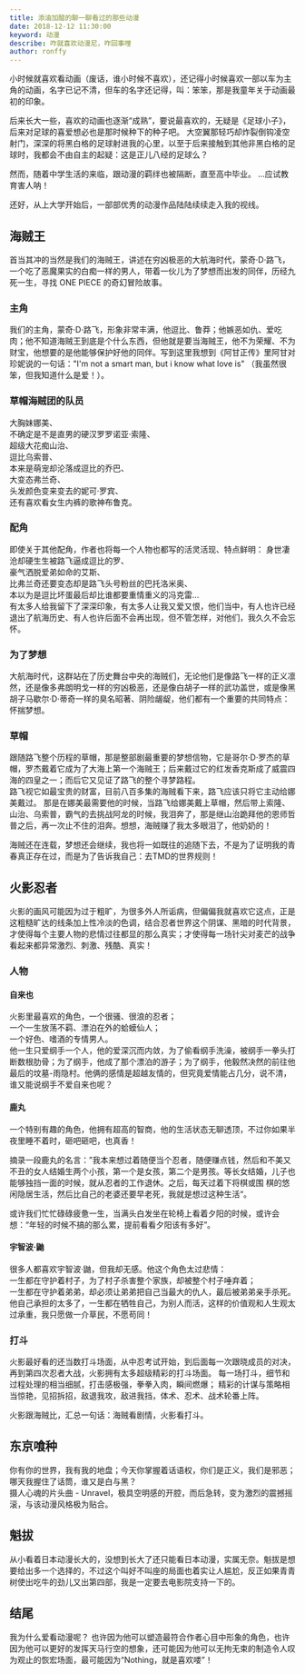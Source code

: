 ```yaml
---
title: 添油加醋的聊一聊看过的那些动漫
date: 2018-12-12 11:30:00
keyword: 动漫
describe: 咋就喜欢动漫尼，咋回事哩
author: ronffy
---
```


小时候就喜欢看动画（废话，谁小时候不喜欢），还记得小时候喜欢一部以车为主角的动画，名字已记不清，但车的名字还记得，叫：笨笨，那是我童年关于动画最初的印象。  

后来长大一些，喜欢的动画也逐渐“成熟”，要说最喜欢的，无疑是《足球小子》，后来对足球的喜爱想必也是那时候种下的种子吧。
大空翼那轻巧却炸裂倒钩凌空射门，深深的将黑白格的足球射进我的心里，以至于后来接触到其他非黑白格的足球时，我都会不由自主的起疑：这是正儿八经的足球么？

然而，随着中学生活的来临，跟动漫的羁绊也被隔断，直至高中毕业。 ...应试教育害人呐！

还好，从上大学开始后，一部部优秀的动漫作品陆陆续续走入我的视线。

## 海贼王

首当其冲的当然是我们的海贼王，讲述在穷凶极恶的大航海时代，蒙奇·D·路飞，一个吃了恶魔果实的白痴一样的男人，带着一伙儿为了梦想而出发的同伴，历经九死一生，寻找 ONE PIECE 的奇幻冒险故事。

### 主角

我们的主角，蒙奇·D·路飞，形象非常丰满，他逗比、鲁莽；他嫉恶如仇、爱吃肉；他不知道海贼王到底是个什么东西，但他就是要当海贼王，他不为荣耀、不为财宝，他想要的是他能够保护好他的同伴。写到这里我想到《阿甘正传》里阿甘对珍妮说的一句话："I'm not a smart man, but i know what love is" （我虽然很笨，但我知道什么是爱！）。

### 草帽海贼团的队员

大胸妹娜美、  
不确定是不是直男的硬汉罗罗诺亚·索隆、  
超级大花痴山治、  
逗比乌索普、  
本来是萌宠却沦落成逗比的乔巴、  
大变态弗兰奇、  
头发颜色变来变去的妮可·罗宾、  
还有喜欢看女生内裤的歌神布鲁克。

### 配角

即使关于其他配角，作者也将每一个人物也都写的活灵活现、特点鲜明：
身世凄沧却硬生生被路飞逼成逗比的罗、  
豪气洒脱爱弟如命的艾斯、  
比弗兰奇还要变态却是路飞头号粉丝的巴托洛米奥、  
本以为是逗比坏蛋最后却比谁都要重情重义的冯克雷...  
有太多人给我留下了深深印象，有太多人让我又爱又恨，他们当中，有人也许已经退出了航海历史、有人也许后面不会再出现，但不管怎样，对他们，我久久不会忘怀。

### 为了梦想

大航海时代，这群站在了历史舞台中央的海贼们，无论他们是像路飞一样的正义凛然，还是像多弗朗明戈一样的穷凶极恶，还是像白胡子一样的武功盖世，或是像黑胡子马歇尔·D·蒂奇一样的臭名昭著、阴险龌龊，他们都有一个重要的共同特点：怀揣梦想。

### 草帽

跟随路飞整个历程的草帽，那是整部剧最重要的梦想信物，它是哥尔·D·罗杰的草帽，罗杰戴着它成为了大海上第一个海贼王；后来戴过它的红发香克斯成了威震四海的四皇之一；而后它又见证了路飞的整个寻梦路程。   
路飞视它如最宝贵的财富，目前八百多集的海贼看下来，路飞应该只将它主动给娜美戴过。
那是在娜美最需要他的时候，当路飞给娜美戴上草帽，然后带上索隆、山治、乌索普，霸气的去挑战阿龙的时候，我泪奔了，那是继山治跪拜他的恩师哲普之后，再一次止不住的泪奔。想想，海贼赚了我太多眼泪了，他奶奶的！

海贼还在连载，梦想还会继续，我也将一如既往的追随下去，不是为了证明我的青春真正存在过，而是为了告诉我自己：去TMD的世界规则！


## 火影忍者

火影的画风可能因为过于粗旷，为很多外人所诟病，但偏偏我就喜欢它这点，正是这粗糙旷达的线条加上性冷淡的色调，结合忍者世界这个阴谋、黑暗的时代背景，才使得每个主要人物的悲情过往都显的那么真实；才使得每一场针尖对麦芒的战争看起来都异常激烈、刺激、残酷、真实！

### 人物

#### 自来也

火影里最喜欢的角色，一个很骚、很浪的忍者；  
一个一生放荡不羁、漂泊在外的蛤蟆仙人；  
一个好色、嗜酒的专情男人。  
他一生只爱纲手一个人，他的爱深沉而内敛，为了偷看纲手洗澡，被纲手一拳头打断数根肋骨；为了纲手，他成了那个漂泊的游子；为了纲手，他毅然决然的前往他最后的坟墓-雨隐村。他俩的感情是超越友情的，但究竟爱情能占几分，说不清，谁又能说纲手不爱自来也呢？

#### 鹿丸

一个特别有趣的角色，他拥有超高的智商，他的生活状态无聊透顶，不过你如果半夜里睡不着时，砸吧砸吧，也真香！ 

摘录一段鹿丸的名言：”我本来想过着随便当个忍者，随便赚点钱，然后和不美又不丑的女人结婚生两个小孩，第一个是女孩，第二个是男孩。等长女结婚，儿子也能够独挡一面的时候，就从忍者的工作退休。之后，每天过着下将棋或围
棋的悠闲隐居生活，然后比自己的老婆还要早老死，我就是想过这种生活“。  

或许我们忙忙碌碌疲惫一生，当满头白发坐在轮椅上看着夕阳的时候，或许会想：“年轻的时候不搞的那么累，提前看看夕阳该有多好”。

#### 宇智波·鼬

很多人都喜欢宇智波·鼬，但我却无感。他这个角色太过悲情：  
一生都在守护着村子，为了村子杀害整个家族，却被整个村子唾弃着；  
一生都在守护着弟弟，却必须让弟弟把自己当最大的仇人，最后被弟弟亲手杀死。  
他自己承担的太多了，一生都在牺牲自己，为别人而活，这样的价值观和人生观太过承重，我只愿做一介草民，不愿苟同！

### 打斗

火影最好看的还当数打斗场面，从中忍考试开始，到后面每一次跟晓成员的对决，再到第四次忍者大战，火影拥有太多超级精彩的打斗场面。
每一场打斗，细节和过程处理的相当细腻，打击感极强，拳拳入肉，瞬间燃爆；
精彩的计谋与策略相当惊艳，见招拆招，敌退我攻，敌进我挡，体术、忍术、战术轮番上阵。

火影跟海贼比，汇总一句话：海贼看剧情，火影看打斗。


## 东京喰种

你有你的世界，我有我的地盘；今天你掌握着话语权，你们是正义，我们是邪恶；哪天我握住了话筒，谁又是白与黑？  
摄人心魂的片头曲 - Unravel，极具空明感的开腔，而后急转，变为激烈的震撼摇滚，与该动漫风格极为贴合。  


## 魁拔

从小看着日本动漫长大的，没想到长大了还只能看日本动漫，实属无奈。魁拔是想要给出多一个选择的，不过这个叫好不叫座的局面也着实让人尴尬，反正如果青青树使出吃牛的劲儿又出第四部，我是一定要去电影院支持一下的。


## 结尾

我为什么爱看动漫呢？
也许因为他可以塑造最符合作者心目中形象的角色，也许因为他可以更好的发挥天马行空的想象，还可能因为他可以无拘无束的制造令人叹为观止的恢宏场面，最可能因为“Nothing，就是喜欢喽”！
